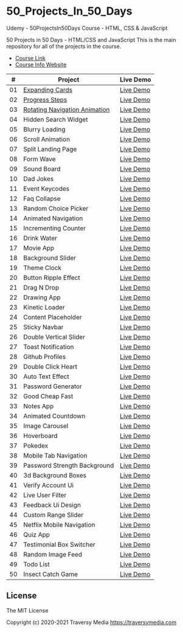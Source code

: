 # 50_Projects_In_50_Days
Udemy - 50ProjectsIn50Days Course - HTML, CSS & JavaScript

50 Projects in 50 Days - HTML/CSS and JavaScript
This is the main repository for all of the projects in the course.

- [Course Link](https://www.udemy.com/course/50-projects-50-days/) 
- [Course Info Website](https://50projects50days.com/)

|  #  | Project                                                                                                                     | Live Demo                                                                         |
| :-: | --------------------------------------------------------------------------------------------------------------------------- | --------------------------------------------------------------------------------- |
| 01  | [Expanding Cards](https://github.com/orewakira/50_Projects_In_50_Days/tree/main/1_Expanding_Cards)                          | [Live Demo](https://50projects50days.com/projects/expanding-cards/)               |
| 02  | [Progress Steps](https://github.com/orewakira/50_Projects_In_50_Days/tree/main/2_Progress_Steps)                           | [Live Demo](https://50projects50days.com/projects/progress-steps/)                |
| 03  | [Rotating Navigation Animation](https://github.com/orewakira/50_Projects_In_50_Days/tree/main/3_Rotating_Navigation)                      | [Live Demo](https://50projects50days.com/projects/rotating-navigation-animation/) |
| 04  | Hidden Search Widget                          | [Live Demo](https://50projects50days.com/projects/hidden-search-widget/)          |
| 05  | Blurry Loading                               | [Live Demo](https://50projects50days.com/projects/blurry-loading/)                |
| 06  | Scroll Animation                           | [Live Demo](https://50projects50days.com/projects/scroll-animation/)              |
| 07  | Split Landing Page                       | [Live Demo](https://50projects50days.com/projects/split-landing-page/)            |
| 08  | Form Wave                                         | [Live Demo](https://50projects50days.com/projects/form-wave/)                     |
| 09  | Sound Board                                     | [Live Demo](https://50projects50days.com/projects/sound-board/)                   |
| 10  | Dad Jokes                                         | [Live Demo](https://50projects50days.com/projects/dad-jokes/)                     |
| 11  | Event Keycodes                               | [Live Demo](https://50projects50days.com/projects/event-keycodes/)                |
| 12  | Faq Collapse                                   | [Live Demo](https://50projects50days.com/projects/faq-collapse/)                  |
| 13  | Random Choice Picker                   | [Live Demo](https://50projects50days.com/projects/random-choice-picker/)          |
| 14  | Animated Navigation                     | [Live Demo](https://50projects50days.com/projects/animated-navigation/)           |
| 15  | Incrementing Counter                   | [Live Demo](https://50projects50days.com/projects/incrementing-counter/)          |
| 16  | Drink Water                                     | [Live Demo](https://50projects50days.com/projects/drink-water/)                   |
| 17  | Movie App                                         | [Live Demo](https://50projects50days.com/projects/movie-app/)                     |
| 18  | Background Slider                         | [Live Demo](https://50projects50days.com/projects/background-slider/)             |
| 19  | Theme Clock                                     | [Live Demo](https://50projects50days.com/projects/theme-clock/)                   |
| 20  | Button Ripple Effect                   | [Live Demo](https://50projects50days.com/projects/button-ripple-effect/)          |
| 21  | Drag N Drop                                     | [Live Demo](https://50projects50days.com/projects/drag-n-drop/)                   |
| 22  | Drawing App                                     | [Live Demo](https://50projects50days.com/projects/drawing-app/)                   |
| 23  | Kinetic Loader                               | [Live Demo](https://50projects50days.com/projects/kinetic-loader/)                |
| 24  | Content Placeholder                     | [Live Demo](https://50projects50days.com/projects/content-placeholder/)           |
| 25  | Sticky Navbar                                 | [Live Demo](https://50projects50days.com/projects/sticky-navbar/)                 |
| 26  | Double Vertical Slider               | [Live Demo](https://50projects50days.com/projects/double-vertical-slider/)        |
| 27  | Toast Notification                       | [Live Demo](https://50projects50days.com/projects/toast-notification/)            |
| 28  | Github Profiles                             | [Live Demo](https://50projects50days.com/projects/github-profiles/)               |
| 29  | Double Click Heart                       | [Live Demo](https://50projects50days.com/projects/double-click-heart/)            |
| 30  | Auto Text Effect                           | [Live Demo](https://50projects50days.com/projects/auto-text-effect/)              |
| 31  | Password Generator                       | [Live Demo](https://50projects50days.com/projects/password-generator/)            |
| 32  | Good Cheap Fast                             | [Live Demo](https://50projects50days.com/projects/good-cheap-fast/)               |
| 33  | Notes App                                         | [Live Demo](https://50projects50days.com/projects/notes-app/)                     |
| 34  | Animated Countdown                       | [Live Demo](https://50projects50days.com/projects/animated-countdown/)            |
| 35  | Image Carousel                               | [Live Demo](https://50projects50days.com/projects/image-carousel/)                |
| 36  | Hoverboard                                       | [Live Demo](https://50projects50days.com/projects/hoverboard/)                    |
| 37  | Pokedex                                             | [Live Demo](https://50projects50days.com/projects/pokedex/)                       |
| 38  | Mobile Tab Navigation                 | [Live Demo](https://50projects50days.com/projects/mobile-tab-navigation/)         |
| 39  | Password Strength Background   | [Live Demo](https://50projects50days.com/projects/password-strength-background/)  |
| 40  | 3d Background Boxes                     | [Live Demo](https://50projects50days.com/projects/3d-background-boxes/)           |
| 41  | Verify Account Ui                         | [Live Demo](https://50projects50days.com/projects/verify-account-ui/)             |
| 42  | Live User Filter                           | [Live Demo](https://50projects50days.com/projects/live-user-filter/)              |
| 43  | Feedback Ui Design                       | [Live Demo](https://50projects50days.com/projects/feedback-ui-design/)            |
| 44  | Custom Range Slider                     | [Live Demo](https://50projects50days.com/projects/custom-range-slider/)           |
| 45  | Netflix Mobile Navigation         | [Live Demo](https://50projects50days.com/projects/netflix-mobile-navigation/)     |
| 46  | Quiz App                                           | [Live Demo](https://50projects50days.com/projects/quiz-app/)                      |
| 47  | Testimonial Box Switcher           | [Live Demo](https://50projects50days.com/projects/testimonial-box-switcher/)      |
| 48  | Random Image Feed                         | [Live Demo](https://50projects50days.com/projects/random-image-feed/)             |
| 49  | Todo List                                         | [Live Demo](https://50projects50days.com/projects/todo-list/)                     |
| 50  | Insect Catch Game                         | [Live Demo](https://50projects50days.com/projects/insect-catch-game/)             |


## License

The MIT License

Copyright (c) 2020-2021 Traversy Media https://traversymedia.com

